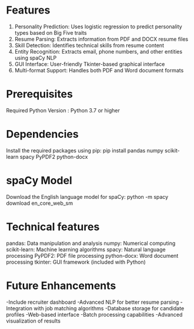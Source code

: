 # Features
1. Personality Prediction: Uses logistic regression to predict personality types based on Big Five traits
2. Resume Parsing: Extracts information from PDF and DOCX resume files
3. Skill Detection: Identifies technical skills from resume content
4. Entity Recognition: Extracts email, phone numbers, and other entities using spaCy NLP
5. GUI Interface: User-friendly Tkinter-based graphical interface
6. Multi-format Support: Handles both PDF and Word document formats

# Prerequisites
Required Python Version :
Python 3.7 or higher

# Dependencies
Install the required packages using pip:
pip install pandas numpy scikit-learn spacy PyPDF2 python-docx
# spaCy Model
Download the English language model for spaCy:
python -m spacy download en_core_web_sm

# Technical features
pandas: Data manipulation and analysis
numpy: Numerical computing
scikit-learn: Machine learning algorithms
spacy: Natural language processing
PyPDF2: PDF file processing
python-docx: Word document processing
tkinter: GUI framework (included with Python)

# Future Enhancements
-Include recruiter dashboard
-Advanced NLP for better resume parsing
-Integration with job matching algorithms
-Database storage for candidate profiles
-Web-based interface
-Batch processing capabilities
-Advanced visualization of results
